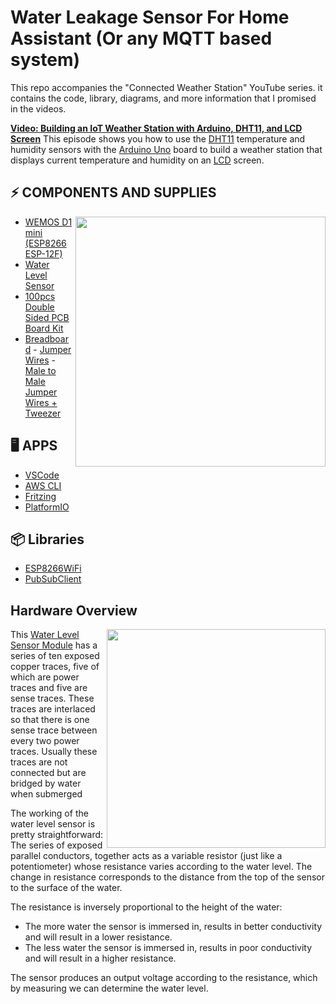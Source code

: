 # Water Leakage Sensor For Home Assistant (Or any MQTT based system)

This repo accompanies the "Connected Weather Station" YouTube series. it contains the code, library, diagrams, and more information that I promised in the videos.

[**Video: Building an IoT Weather Station with Arduino, DHT11, and LCD Screen**](https://youtu.be/vL6TKYhjwQc)
This episode shows you how to use the [DHT11](https://amzn.to/2Qs9fcV) temperature and humidity sensors with the [Arduino Uno](https://amzn.to/2RnHhPY) board to build a weather station that displays current temperature and humidity on an [LCD](https://amzn.to/2FzJdT6) screen.


⚡️ COMPONENTS AND SUPPLIES
--------------------------

<img align="right" src="https://images-na.ssl-images-amazon.com/images/I/61sU-gLZncL._AC_SL1001_.jpg" style="max-width:100%;" height="400">

*   [WEMOS D1 mini (ESP8266 ESP-12F)](https://www.amazon.com/IZOKEE-NodeMcu-Internet-Development-Compatible/dp/B076F52NQD/ref=sr_1_5?crid=1DNDEPDE0UUY8&dchild=1&keywords=esp12f&sprefix=esp12%2Caps%2C170&sr=8-5)
*   [Water Level Sensor](https://www.amazon.com/Sensor-Module-Detection-Surface-Arduino%EF%BC%8810pcs%EF%BC%89/dp/B07THDH7Y4/ref=sr_1_7?dchild=1&keywords=6+Pack+Water+Level+Sensor%2C+Droplet+Depth+Detection+Sensor+for+Arduino&sr=8-7)
*   [100pcs Double Sided PCB Board Kit](https://www.amazon.com/Smraza-Soldering-Electronic-Compatible-Prototype/dp/B07NM68FXK/ref=sr_1_2?dchild=1&keywords=smraza+100pcs+pcb+board&sr=8-2)
*   [Breadboard](https://amzn.to/2Ei40tP) - [Jumper Wires](https://amzn.to/2Ehh2ru) - [Male to Male Jumper Wires + Tweezer](https://amzn.to/3jcf9eX)

🖥 APPS
------

*   [VSCode](https://code.visualstudio.com/)
*   [AWS CLI](https://docs.aws.amazon.com/cli/latest/userguide/cli-chap-install.html)
*   [Fritzing](https://fritzing.org/)
*   [PlatformIO](https://platformio.org/)

📦 Libraries
---------
*   [ESP8266WiFi](https://arduino-esp8266.readthedocs.io/en/latest/esp8266wifi/readme.html)
*   [PubSubClient](https://www.arduinolibraries.info/libraries/pub-sub-client)


Hardware Overview
-----------------
<img align="right" src="https://lastminuteengineers.com/wp-content/uploads/arduino/Water-Level-Sensor-Hardware-Overview.jpg" style="max-width:100%;" height="350">

This [Water Level Sensor Module](https://www.amazon.com/Sensor-Module-Detection-Surface-Arduino%EF%BC%8810pcs%EF%BC%89/dp/B07THDH7Y4/ref=sr_1_7?dchild=1&keywords=6+Pack+Water+Level+Sensor%2C+Droplet+Depth+Detection+Sensor+for+Arduino&sr=8-7) has a series of ten exposed copper traces, five of which are power traces and five are sense traces.
These traces are interlaced so that there is one sense trace between every two power traces.
Usually these traces are not connected but are bridged by water when submerged

The working of the water level sensor is pretty straightforward: The series of exposed parallel conductors, together acts as a variable resistor (just like a potentiometer) whose resistance varies according to the water level.
The change in resistance corresponds to the distance from the top of the sensor to the surface of the water.

The resistance is inversely proportional to the height of the water:
* The more water the sensor is immersed in, results in better conductivity and will result in a lower resistance.
* The less water the sensor is immersed in, results in poor conductivity and will result in a higher resistance.

The sensor produces an output voltage according to the resistance, which by measuring we can determine the water level.

